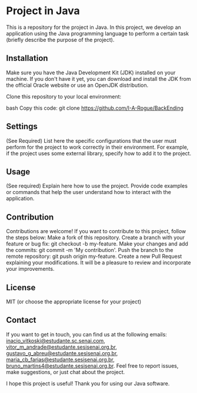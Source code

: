 # Project in Java
This is a repository for the project in Java. In this project, we develop an application using the Java programming language to perform a certain task (briefly describe the purpose of the project).

## Installation
Make sure you have the Java Development Kit (JDK) installed on your machine. If you don't have it yet, you can download and install the JDK from the official Oracle website or use an OpenJDK distribution.

Clone this repository to your local environment:

bash
Copy this code:
git clone https://github.com/I-A-Rogue/BackEnding
## Settings
(See Required) List here the specific configurations that the user must perform for the project to work correctly in their environment. For example, if the project uses some external library, specify how to add it to the project.

## Usage
(See required) Explain here how to use the project. Provide code examples or commands that help the user understand how to interact with the application.

## Contribution
Contributions are welcome! If you want to contribute to this project, follow the steps below:
Make a fork of this repository.
Create a branch with your feature or bug fix: git checkout -b my-feature.
Make your changes and add the commits: git commit -m 'My contribution'.
Push the branch to the remote repository: git push origin my-feature.
Create a new Pull Request explaining your modifications. It will be a pleasure to review and incorporate your improvements.

## License
MIT (or choose the appropriate license for your project)

## Contact
If you want to get in touch, you can find us at the following emails: inacio_vitkoski@estudante.sc.senai.com, vitor_m_andrade@estudante.sesisenai.org.br, gustavo_g_abreu@estudante.sesisenai.org.br, maria_cb_farias@estudante.sesisenai.org.br, bruno_martins4@estudante.sesisenai.org.br. Feel free to report issues, make suggestions, or just chat about the project.

I hope this project is useful! Thank you for using our Java software.
